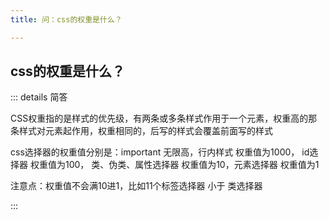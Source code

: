 ```yaml
---
title: 问：css的权重是什么？

---
```


## css的权重是什么？

::: details 简答

CSS权重指的是样式的优先级，有两条或多条样式作用于一个元素，权重高的那条样式对元素起作用，权重相同的，后写的样式会覆盖前面写的样式



css选择器的权重值分别是：important 无限高，行内样式 权重值为1000， id选择器 权重值为100， 类、伪类、属性选择器 权重值为10，元素选择器 权重值为1



注意点：权重值不会满10进1，比如11个标签选择器 小于 类选择器

:::
